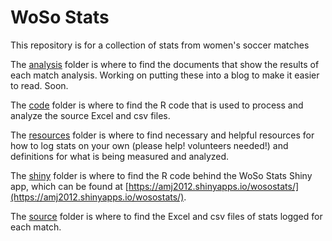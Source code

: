 # WoSo Stats
This repository is for a collection of stats from women's soccer matches

The [analysis](https://github.com/amj2012/woso-stats/tree/master/analysis) folder is where to find the documents that show the results of each match analysis. Working on putting these into a blog to make it easier to read. Soon.

The [code](https://github.com/amj2012/woso-stats/tree/master/code) folder is where to find the R code that is used to process and analyze the source Excel and csv files.

The [resources](https://github.com/amj2012/woso-stats/tree/master/resources) folder is where to find necessary and helpful resources for how to log stats on your own (please help! volunteers needed!) and definitions for what is being measured and analyzed.

The [shiny](https://github.com/amj2012/wosostats/tree/master/shiny/wosostats) folder is where to find the R code behind the WoSo Stats Shiny app, which can be found at [https://amj2012.shinyapps.io/wosostats/](https://amj2012.shinyapps.io/wosostats/).

The [source](https://github.com/amj2012/woso-stats/tree/master/source) folder is where to find the Excel and csv files of stats logged for each match.

